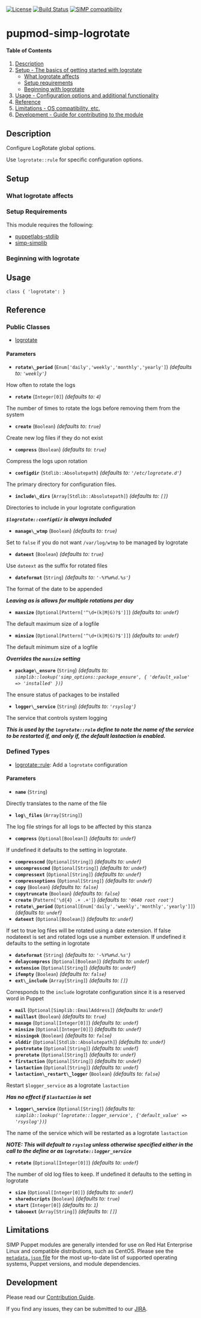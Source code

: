 [![License](http://img.shields.io/:license-apache-blue.svg)](http://www.apache.org/licenses/LICENSE-2.0.html) [![Build Status](https://travis-ci.org/simp/pupmod-simp-logrotate.svg)](https://travis-ci.org/simp/pupmod-simp-logrotate) [![SIMP compatibility](https://img.shields.io/badge/SIMP%20compatibility-4.2.*%2F5.1.*-orange.svg)](https://img.shields.io/badge/SIMP%20compatibility-4.2.*%2F5.1.*-orange.svg)

# pupmod-simp-logrotate

#### Table of Contents

1. [Description](#description)
2. [Setup - The basics of getting started with logrotate](#setup)
    * [What logrotate affects](#what-logrotate-affects)
    * [Setup requirements](#setup-requirements)
    * [Beginning with logrotate](#beginning-with-logrotate)
3. [Usage - Configuration options and additional functionality](#usage)
4. [Reference](#reference)
5. [Limitations - OS compatibility, etc.](#limitations)
6. [Development - Guide for contributing to the module](#development)

## Description

Configure LogRotate global options.

Use `logrotate::rule` for specific configuration options.

## Setup

### What logrotate affects

### Setup Requirements

This module requires the following:

* [puppetlabs-stdlib](https://forge.puppet.com/puppetlabs/stdlib)
* [simp-simplib](https://forge.puppet.com/simp/simplib)

### Beginning with logrotate

## Usage

    class { 'logrotate': }

## Reference

### Public Classes

* [logrotate](https://github.com/simp/pupmod-simp-logrotate/blob/master/manifests/init.pp)

#### Parameters

* **`rotate\_period`** (`Enum['daily','weekly','monthly','yearly']`) *(defaults to: `'weekly'`)*

How often to rotate the logs

* **`rotate`** (`Integer[0]`) *(defaults to: `4`)*

The number of times to rotate the logs before removing them from the system

* **`create`** (`Boolean`) *(defaults to: `true`)*

Create new log files if they do not exist

* **`compress`** (`Boolean`) *(defaults to: `true`)*

Compress the logs upon rotation

* **`configdir`** (`Stdlib::Absolutepath`) *(defaults to: `'/etc/logrotate.d'`)*

The primary directory for configuration files.

* **`include\_dirs`** (`Array[Stdlib::Absolutepath]`) *(defaults to: `[]`)*

Directories to include in your logrotate configuration

***`$logrotate::configdir` is always included***

* **`manage\_wtmp`** (`Boolean`) *(defaults to: `true`)*

Set to `false` if you do not want `/var/log/wtmp` to be managed by logrotate

* **`dateext`** (`Boolean`) *(defaults to: `true`)*

Use `dateext` as the suffix for rotated files

* **`dateformat`** (`String`) *(defaults to: `'-%Y%m%d.%s'`)*

The format of the date to be appended

***Leaving as is allows for multiple rotations per day***

* **`maxsize`** (`Optional[Pattern['^\d+(k|M|G)?$']]`) *(defaults to: `undef`)*

The default maximum size of a logfile

* **`minsize`** (`Optional[Pattern['^\d+(k|M|G)?$']]`) *(defaults to: `undef`)*

The default minimum size of a logfile

***Overrides the `maxsize` setting***

* **`package\_ensure`** (`String`) *(defaults to: `simplib::lookup('simp_options::package_ensure', { 'default_value' => 'installed' })`)*

The ensure status of packages to be installed

* **`logger\_service`** (`String`) *(defaults to: `'rsyslog'`)*

The service that controls system logging

***This is used by the `logrotate::rule` define to note the name of the service to be restarted if, and only if, the default lastaction is enabled.***

### Defined Types

* [logrotate::rule](https://github.com/simp/pupmod-simp-logrotate/blob/master/manifests/rule.pp): Add a `logrotate` configuration

#### Parameters

* **`name`** (`String`)

Directly translates to the name of the file

* **`log\_files`** (`Array[String]`)

The log file strings for all logs to be affected by this stanza

* **`compress`** (`Optional[Boolean]`) *(defaults to: `undef`)*

If undefined it defaults to the setting in logrotate.

* **`compresscmd`** (`Optional[String]`) *(defaults to: `undef`)*
* **`uncompresscmd`** (`Optional[String]`) *(defaults to: `undef`)*
* **`compressext`** (`Optional[String]`) *(defaults to: `undef`)*
* **`compressoptions`** (`Optional[String]`) *(defaults to: `undef`)*
* **`copy`** (`Boolean`) *(defaults to: `false`)*
* **`copytruncate`** (`Boolean`) *(defaults to: `false`)*
* **`create`** (`Pattern['\d{4} .+ .+']`) *(defaults to: `'0640 root root'`)*
* **`rotate\_period`** (`Optional[Enum['daily','weekly','monthly','yearly']]`) *(defaults to: `undef`)*
* **`dateext`** (`Optional[Boolean]`) *(defaults to: `undef`)*

If set to true log files will be rotated using a date extension. If false nodateext is set and rotated logs use a number extension. If undefined it defaults to the setting in logrotate

* **`dateformat`** (`String`) *(defaults to: `'-%Y%m%d.%s'`)*
* **`delaycompress`** (`Optional[Boolean]`) *(defaults to: `undef`)*
* **`extension`** (`Optional[String]`) *(defaults to: `undef`)*
* **`ifempty`** (`Boolean`) *(defaults to: `false`)*
* **`ext\_include`** (`Array[String]`) *(defaults to: `[]`)*

Corresponds to the `include` logrotate configuration since it is a reserved word in Puppet

* **`mail`** (`Optional[Simplib::EmailAddress]`) *(defaults to: `undef`)*
* **`maillast`** (`Boolean`) *(defaults to: `true`)*
* **`maxage`** (`Optional[Integer[0]]`) *(defaults to: `undef`)*
* **`minsize`** (`Optional[Integer[0]]`) *(defaults to: `undef`)*
* **`missingok`** (`Boolean`) *(defaults to: `false`)*
* **`olddir`** (`Optional[Stdlib::Absolutepath]`) *(defaults to: `undef`)*
* **`postrotate`** (`Optional[String]`) *(defaults to: `undef`)*
* **`prerotate`** (`Optional[String]`) *(defaults to: `undef`)*
* **`firstaction`** (`Optional[String]`) *(defaults to: `undef`)*
* **`lastaction`** (`Optional[String]`) *(defaults to: `undef`)*
* **`lastaction\_restart\_logger`** (`Boolean`) *(defaults to: `false`)*

Restart `$logger_service` as a logrotate `lastaction`

***Has no effect if `$lastaction` is set***

* **`logger\_service`** (`Optional[String]`) *(defaults to: `simplib::lookup('logrotate::logger_service', {'default_value' => 'rsyslog'})`)*

The name of the service which will be restarted as a logrotate `lastaction`

***NOTE: This will default to `rsyslog` unless otherwise specified either in the call to the define or as `logrotate::logger_service`***

* **`rotate`** (`Optional[Integer[0]]`) *(defaults to: `undef`)*

The number of old log files to keep. If undefined it defaults to the setting in logrotate

* **`size`** (`Optional[Integer[0]]`) *(defaults to: `undef`)*
* **`sharedscripts`** (`Boolean`) *(defaults to: `true`)*
* **`start`** (`Integer[0]`) *(defaults to: `1`)*
* **`tabooext`** (`Array[String]`) *(defaults to: `[]`)*

## Limitations

SIMP Puppet modules are generally intended for use on Red Hat Enterprise
Linux and compatible distributions, such as CentOS. Please see the
[`metadata.json` file](./metadata.json) for the most up-to-date list of
supported operating systems, Puppet versions, and module dependencies.

## Development

Please read our [Contribution Guide](http://simp-doc.readthedocs.io/en/stable/contributors_guide/index.html).

If you find any issues, they can be submitted to our
[JIRA](https://simp-project.atlassian.net).
